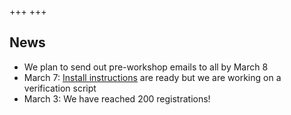 +++
+++

## News

- We plan to send out pre-workshop emails to all by March 8
- March 7: [Install instructions](https://coderefinery.github.io/installation/) are ready but we are working on a verification script
- March 3: We have reached 200 registrations! 
